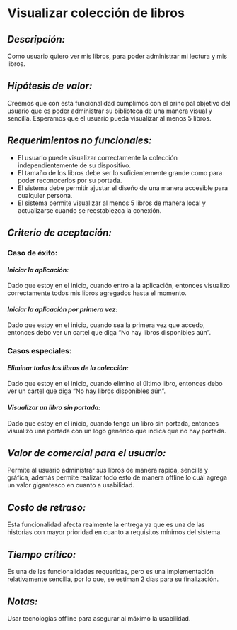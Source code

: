 # Visualizar colección de libros

## **_Descripción:_**

Como usuario quiero ver mis libros, para poder administrar mi lectura y mis libros.

## **_Hipótesis de valor:_**

Creemos que con esta funcionalidad cumplimos con el principal objetivo del usuario que es poder administrar su biblioteca de una manera visual y sencilla. Esperamos que el usuario pueda visualizar al menos 5 libros.

## **_Requerimientos no funcionales:_**

-   El usuario puede visualizar correctamente la colección independientemente de su dispositivo.
-   El tamaño de los libros debe ser lo suficientemente grande como para poder reconocerlos por su portada.
-   El sistema debe permitir ajustar el diseño de una manera accesible para cualquier persona.
-   El sistema permite visualizar al menos 5 libros de manera local y actualizarse cuando se reestablezca la conexión.

## **_Criterio de aceptación:_**

### **Caso de éxito:**

#### _Iniciar la aplicación:_

Dado que estoy en el inicio, cuando entro a la aplicación, entonces visualizo correctamente todos mis libros agregados hasta el momento.

#### _Iniciar la aplicación por primera vez:_

Dado que estoy en el inicio, cuando sea la primera vez que accedo, entonces debo ver un cartel que diga “No hay libros disponibles aún”.

### **Casos especiales:**

#### _Eliminar todos los libros de la colección:_

Dado que estoy en el inicio, cuando elimino el último libro, entonces debo ver un cartel que diga “No hay libros disponibles aún”.

#### _Visualizar un libro sin portada:_

Dado que estoy en el inicio, cuando tenga un libro sin portada, entonces visualizo una portada con un logo genérico que indica que no hay portada.

## **_Valor de comercial para el usuario:_**

Permite al usuario administrar sus libros de manera rápida, sencilla y gráfica, además permite realizar todo esto de manera offline lo cuál agrega un valor gigantesco en cuanto a usabilidad.

## **_Costo de retraso:_**

Esta funcionalidad afecta realmente la entrega ya que es una de las historias con mayor prioridad en cuanto a requisitos mínimos del sistema.

## **_Tiempo crítico:_**

Es una de las funcionalidades requeridas, pero es una implementación relativamente sencilla, por lo que, se estiman 2 días para su finalización.

## **_Notas:_**

Usar tecnologías offline para asegurar al máximo la usabilidad.
